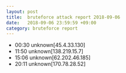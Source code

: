 ```yaml
---
layout: post
title:  bruteforce attack report 2018-09-06
date:   2018-09-06 23:59:59 +09:00
category: bruteforce report
---
```


* 00:30 unknown[45.4.33.130]
* 11:50 unknown[138.219.15.7]
* 15:06 unknown[62.202.46.185]
* 20:11 unknown[170.78.28.52]
